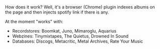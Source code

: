 
How does it work? Well, it's a browser (Chrome) plugin  indexes albums on the page and then injects spotify link if there is any. <br>

At the moment "works" with:

<ul>
	<li>Recordstores: Boomkat, Juno, Mimaroglu, Aquarius</li>
	<li>Webzines: Tinymixtapes, The Quietus, Drowned In Sound</li>
	<li>Databases: Discogs, Metacritic, Metal Archives, Rate Your Music</li>
</ul>	